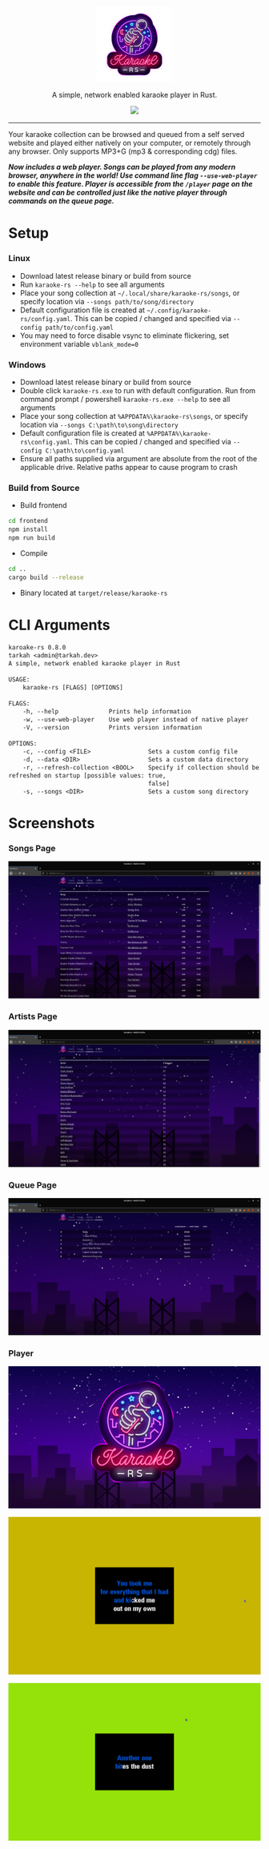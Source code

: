 <p align="center">
  <a href="assets/logo.png">
    <img src="assets/logo.png" width="30%" />
  </a>
</p>
<p align="center">
  A simple, network enabled karaoke player in Rust.
</p>
<p align="center">
  <a href="https://dev.azure.com/tarkah/karaoke-rs/_build/latest?definitionId=1&branchName=master">
    <img src="https://dev.azure.com/tarkah/karaoke-rs/_apis/build/status/tarkah.karaoke-rs?branchName=master" />
  </a>
</p>

---

Your karaoke collection can be browsed and queued from a self served website and played either natively on your computer, or remotely through any browser. Only supports MP3+G (mp3 & corresponding cdg) files.

**_Now includes a web player. Songs can be played from any modern browser, anywhere in the world! Use command line flag `--use-web-player` to enable this feature. Player is accessible from the `/player` page on the website and can be controlled just like the native player through commands on the queue page._**

# Setup
### Linux
- Download latest release binary or build from source
- Run `karaoke-rs --help` to see all arguments
- Place your song collection at `~/.local/share/karaoke-rs/songs`, or specify location via `--songs path/to/song/directory`
- Default configuration file is created at `~/.config/karaoke-rs/config.yaml`. This can be copied / changed and specified via `--config path/to/config.yaml`
- You may need to force disable vsync to eliminate flickering, set environment variable `vblank_mode=0`

### Windows
- Download latest release binary or build from source
- Double click `karaoke-rs.exe` to run with default configuration. Run from command prompt / powershell `karaoke-rs.exe --help` to see all arguments
- Place your song collection at `%APPDATA%\karaoke-rs\songs`, or specify location via `--songs C:\path\to\song\directory`
- Default configuration file is created at `%APPDATA%\karaoke-rs\config.yaml`. This can be copied / changed and specified via `--config C:\path\to\config.yaml`
- Ensure all paths supplied via argument are absolute from the root of the applicable drive. Relative paths appear to cause program to crash

### Build from Source
- Build frontend
```sh
cd frontend
npm install
npm run build
```
- Compile
```sh
cd ..
cargo build --release
```
- Binary located at `target/release/karaoke-rs`

# CLI Arguments
```
karoake-rs 0.8.0
tarkah <admin@tarkah.dev>
A simple, network enabled karaoke player in Rust

USAGE:
    karaoke-rs [FLAGS] [OPTIONS]

FLAGS:
    -h, --help              Prints help information
    -w, --use-web-player    Use web player instead of native player
    -V, --version           Prints version information

OPTIONS:
    -c, --config <FILE>                Sets a custom config file
    -d, --data <DIR>                   Sets a custom data directory
    -r, --refresh-collection <BOOL>    Specify if collection should be refreshed on startup [possible values: true,
                                       false]
    -s, --songs <DIR>                  Sets a custom song directory
```

# Screenshots

### Songs Page
![songs](/screenshots/songs.png?raw=true)

### Artists Page
![artists](/screenshots/artists.png?raw=true)

### Queue Page
![queue](/screenshots/queue.png?raw=true)

### Player
![player1](/assets/background.png?raw=true)

![player1](/screenshots/player_1.png?raw=true)

![player2](/screenshots/player_2.png?raw=true)
